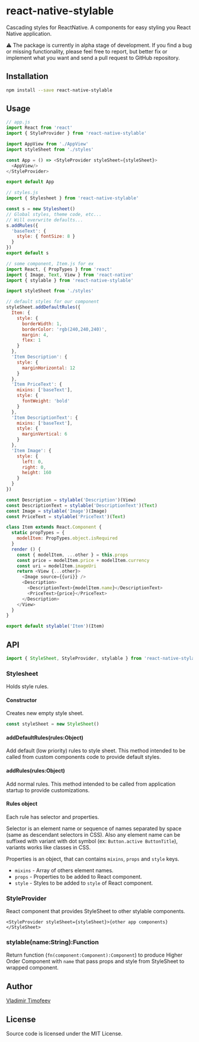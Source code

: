 # react-native-stylable

Cascading styles for ReactNative.
A components for easy styling you React Native application.

:warning: The package is currently in alpha stage of development. If you find a bug or missing functionality, please feel free to report, but better fix or implement what you want and send a pull request to GitHub repository.

## Installation

```sh
npm install --save react-native-stylable
```

## Usage

```javascript
// app.js
import React from 'react'
import { StyleProvider } from 'react-native-stylable'

import AppView from './AppView'
import styleSheet from './styles'

const App = () => <StyleProvider styleSheet={styleSheet}>
  <AppView/>
</StyleProvider>

export default App
```

```javascript
// styles.js
import { Stylesheet } from 'react-native-stylable'

const s = new Stylesheet()
// Global styles, theme code, etc...
// Will overwrite defaults...
s.addRules({
  'baseText': {
    style: { fontSize: 8 }
  }
})
export default s
```

```javascript
// some component, Item.js for ex
import React, { PropTypes } from 'react'
import { Image, Text, View } from 'react-native'
import { stylable } from 'react-native-stylable'

import styleSheet from './styles'

// default styles for our component
styleSheet.addDefaultRules({
  Item: {
    style: {
      borderWidth: 1,
      borderColor: 'rgb(240,240,240)',
      margin: 4,
      flex: 1
    }
  },
  'Item Description': {
    style: {
      marginHorizontal: 12
    }
  },
  'Item PriceText': {
    mixins: ['baseText'],
    style: {
      fontWeight: 'bold'
    }
  },
  'Item DescriptionText': {
    mixins: ['baseText'],
    style: {
      marginVertical: 6
    }
  },
  'Item Image': {
    style: {
      left: 0,
      right: 0,
      height: 160
    }
  }
})

const Description = stylable('Description')(View)
const DescriptionText = stylable('DescriptionText')(Text)
const Image = stylable('Image')(Image)
const PriceText = stylable('PriceText')(Text)

class Item extends React.Component {
  static propTypes = {
    modelItem: PropTypes.object.isRequired
  }
  render () {
    const { modelItem, ...other } = this.props
    const price = modelItem.price + modelItem.currency
    const uri = modelItem.imageUri
    return <View {...other}>
      <Image source={{uri}} />
      <Description>
        <DescriptionText>{modelItem.name}</DescriptionText>
        <PriceText>{price}</PriceText>
      </Description>
    </View>
  }
}

export default stylable('Item')(Item)
```

## API

```javascript
import { StyleSheet, StyleProvider, stylable } from 'react-native-stylable'
```

### Stylesheet

Holds style rules.

#### Constructor

Creates new empty style sheet.

```javascript
const styleSheet = new StyleSheet()
```

#### addDefaultRules(rules:Object)

Add default (low priority) rules to style sheet. This method intended to be called from custom components code to
provide default styles.

#### addRules(rules:Object)

Add normal rules. This method intended to be called from application startup to provide customizations.

#### Rules object

Each rule has selector and properties.

Selector is an element name or sequence of names separated by space
(same as descendant selectors in CSS). Also any element name can be suffixed with variant with dot symbol
(ex: `Button.active ButtonTitle`), variants works like classes in CSS.

Properties is an object, that can contains `mixins`, `props` and `style` keys.
 * `mixins` - Array of others element names.
 * `props` - Properties to be added to React component.
 * `style` - Styles to be added to `style` of React component.

### StyleProvider

React component that provides StyleSheet to other stylable components.

`<StyleProvider styleSheet={styleSheet}>{other app components}</StyleSheet>`

### stylable(name:String):Function

Return function (`fn(component:Component):Component`) to produce Higher Order Component with `name` that
pass props and style from StyleSheet to wrapped component.

## Author

[Vladimir Timofeev](https://github.com/vovkasm)

## License

Source code is licensed under the MIT License.
